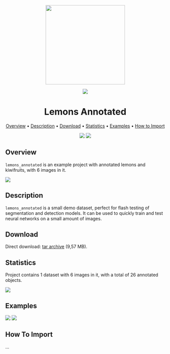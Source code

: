 <div align="center" markdown> 

<img src="https://i.imgur.com/UdBujFN.png" width="250"/> <br>

<img src="https://i.imgur.com/46jWAnc.jpg" /> 

# Lemons Annotated  

<p align="center">

  <a href="#overview">Overview</a> •
  <a href="#description">Description</a> •
  <a href="#download">Download</a> •
  <a href="#statistics">Statistics</a> •
  <a href="#examples">Examples</a> •
  <a href="#how-to-import">How to Import</a> 
</p>

[![](https://img.shields.io/badge/slack-chat-green.svg?logo=slack)](https://supervise.ly/slack) 
[![](https://img.shields.io/github/v/release/supervisely-ecosystem/lemons-annotated?style=flat)](https://github.com/supervisely-ecosystem/lemons-annotated)
</div>



## Overview 

 `lemons_annotated` is an example project with annotated lemons and kiwifruits, with 6 images in it. 

![](https://i.imgur.com/94p4Ysf.jpg)

## Description 

`lemons_annotated` is a small demo dataset, perfect for flash testing of segmentation and detection models. It can be used to quickly train and test neural networks on a small amount of images.

## Download

Direct download: [tar archive](https://cloud.enterprise.deepsystems.io/s/el464OE0vCnqiWM/download) (9,57 MB).

## Statistics

Project contains 1 dataset with 6 images in it, with a total of 26 annotated objects. 

![](https://i.imgur.com/d2xkiwK.jpg)

## Examples

![](https://i.imgur.com/wd243ip.png) ![](https://i.imgur.com/ldSWlUG.png) 

## How To Import

...
